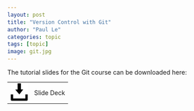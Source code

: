 ```yaml
---
layout: post
title: "Version Control with Git"
author: "Paul Le"
categories: topic
tags: [topic]
image: git.jpg
---
```


The tutorial slides for the Git course can be downloaded here:

<table style="border-collapse: collapse; border:none; max-width:800px; margin:auto">
<tr><td style="border:none"><a href="/assets/slides/BioInfPrep_Git.pdf"><img style="width:40px;" src="/assets/img/save-file.svg" alt="download"/></a></td><td style="border:none">Slide Deck</td></tr>
</table>

